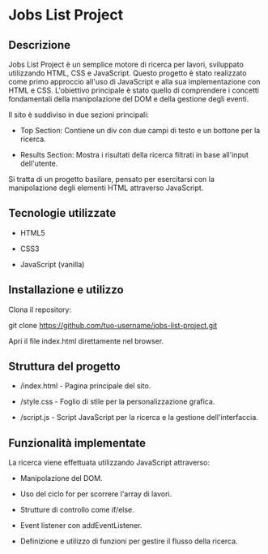 # Jobs List Project

## Descrizione

Jobs List Project è un semplice motore di ricerca per lavori, sviluppato utilizzando HTML, CSS e JavaScript. Questo progetto è stato realizzato come primo approccio all'uso di JavaScript e alla sua implementazione con HTML e CSS. L'obiettivo principale è stato quello di comprendere i concetti fondamentali della manipolazione del DOM e della gestione degli eventi.

Il sito è suddiviso in due sezioni principali:

- Top Section: Contiene un div con due campi di testo e un bottone per la ricerca.

- Results Section: Mostra i risultati della ricerca filtrati in base all'input dell'utente.

Si tratta di un progetto basilare, pensato per esercitarsi con la manipolazione degli elementi HTML attraverso JavaScript.

## Tecnologie utilizzate

- HTML5

- CSS3

- JavaScript (vanilla)

## Installazione e utilizzo

Clona il repository:

git clone https://github.com/tuo-username/jobs-list-project.git

Apri il file index.html direttamente nel browser.

## Struttura del progetto

- /index.html - Pagina principale del sito.

- /style.css - Foglio di stile per la personalizzazione grafica.

- /script.js - Script JavaScript per la ricerca e la gestione dell'interfaccia.


## Funzionalità implementate

La ricerca viene effettuata utilizzando JavaScript attraverso:

- Manipolazione del DOM.

- Uso del ciclo for per scorrere l'array di lavori.

- Strutture di controllo come if/else.

- Event listener con addEventListener.

- Definizione e utilizzo di funzioni per gestire il flusso della ricerca.

